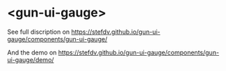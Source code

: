# \<gun-ui-gauge\>

See full discription on https://stefdv.github.io/gun-ui-gauge/components/gun-ui-gauge/

And the demo on https://stefdv.github.io/gun-ui-gauge/components/gun-ui-gauge/demo/
